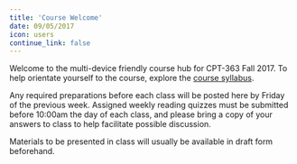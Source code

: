 ```yaml
---
title: 'Course Welcome'
date: 09/05/2017
icon: users
continue_link: false
---
```


Welcome to the multi-device friendly course hub for CPT-363 Fall 2017. To help orientate yourself to the course, explore the [course syllabus](https://canvas.sfu.ca/courses/36662/assignments/syllabus).

Any required preparations before each class will be posted here by Friday of the previous week. Assigned weekly reading quizzes must be submitted before 10:00am the day of each class, and please bring a copy of your answers to class to help facilitate possible discussion.

Materials to be presented in class will usually be available in draft form beforehand.
